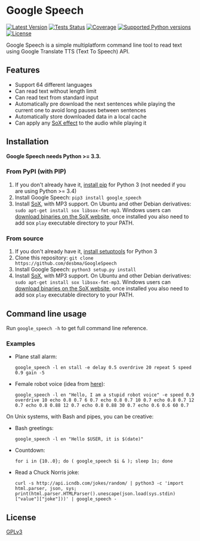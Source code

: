 Google Speech
=============

[![Latest Version](https://img.shields.io/pypi/v/google_speech.svg?style=flat)](https://pypi.python.org/pypi/google_speech/)
[![Tests Status](https://img.shields.io/travis/desbma/GoogleSpeech/master.svg?label=tests&style=flat)](https://travis-ci.org/desbma/GoogleSpeech)
[![Coverage](https://img.shields.io/coveralls/desbma/GoogleSpeech/master.svg?style=flat)](https://coveralls.io/r/desbma/GoogleSpeech?branch=master)
[![Supported Python versions](https://img.shields.io/pypi/pyversions/google_speech.svg?style=flat)](https://pypi.python.org/pypi/google_speech/)
[![License](https://img.shields.io/github/license/desbma/GoogleSpeech.svg?style=flat)](https://pypi.python.org/pypi/google_speech/)

Google Speech is a simple multiplatform command line tool to read text using Google Translate TTS (Text To Speech) API.


## Features

* Support 64 different languages
* Can read text without length limit
* Can read text from standard input
* Automatically pre download the next sentences while playing the current one to avoid long pauses between sentences
* Automatically store downloaded data in a local cache
* Can apply any [SoX effect](http://sox.sourceforge.net/sox.html#EFFECTS) to the audio while playing it


## Installation

**Google Speech needs Python >= 3.3.**

### From PyPI (with PIP)

1. If you don't already have it, [install pip](http://www.pip-installer.org/en/latest/installing.html) for Python 3 (not needed if you are using Python >= 3.4)
2. Install Google Speech: `pip3 install google_speech`
3. Install [SoX](http://sox.sourceforge.net/), with MP3 support.
On Ubuntu and other Debian derivatives: `sudo apt-get install sox libsox-fmt-mp3`.
Windows users can [download binaries on the SoX website](http://sourceforge.net/projects/sox/files/sox/), once installed you also need to add sox `play` executable directory to your PATH.

### From source

1. If you don't already have it, [install setuptools](https://pypi.python.org/pypi/setuptools#installation-instructions) for Python 3
2. Clone this repository: `git clone https://github.com/desbma/GoogleSpeech`
3. Install Google Speech: `python3 setup.py install`
4. Install [SoX](http://sox.sourceforge.net/), with MP3 support.
On Ubuntu and other Debian derivatives: `sudo apt-get install sox libsox-fmt-mp3`.
Windows users can [download binaries on the SoX website](http://sourceforge.net/projects/sox/files/sox/), once installed you also need to add sox `play` executable directory to your PATH.


## Command line usage

Run `google_speech -h` to get full command line reference.

### Examples

* Plane stall alarm:

    `google_speech -l en stall -e delay 0.5 overdrive 20 repeat 5 speed 0.9 gain -5`

* Female robot voice (idea from [here](http://ubuntuforums.org/showthread.php?t=1813001&p=11090789#post11090789)):

    `google_speech -l en "Hello, I am a stupid robot voice" -e speed 0.9 overdrive 10 echo 0.8 0.7 6 0.7 echo 0.8 0.7 10 0.7 echo 0.8 0.7 12 0.7 echo 0.8 0.88 12 0.7 echo 0.8 0.88 30 0.7 echo 0.6 0.6 60 0.7`

On Unix systems, with Bash and pipes, you can be creative:

* Bash greetings:

    `google_speech -l en "Hello $USER, it is $(date)"`

* Countdown:

    `for i in {10..0}; do ( google_speech $i & ); sleep 1s; done`

* Read a Chuck Norris joke:

    `curl -s http://api.icndb.com/jokes/random/ | python3 -c 'import html.parser, json, sys; print(html.parser.HTMLParser().unescape(json.load(sys.stdin)["value"]["joke"]))' | google_speech -`


## License

[GPLv3](https://www.gnu.org/licenses/gpl-3.0-standalone.html)
